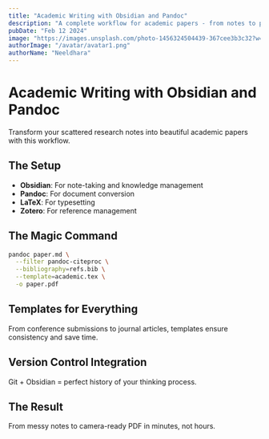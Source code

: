 ```yaml
---
title: "Academic Writing with Obsidian and Pandoc"
description: "A complete workflow for academic papers - from notes to publication-ready PDFs."
pubDate: "Feb 12 2024"
image: "https://images.unsplash.com/photo-1456324504439-367cee3b3c32?w=400&auto=format&fit=crop&q=60"
authorImage: "/avatar/avatar1.png"
authorName: "Neeldhara"
---
```


# Academic Writing with Obsidian and Pandoc

Transform your scattered research notes into beautiful academic papers with this workflow.

## The Setup

- **Obsidian**: For note-taking and knowledge management
- **Pandoc**: For document conversion
- **LaTeX**: For typesetting
- **Zotero**: For reference management

## The Magic Command

```bash
pandoc paper.md \
  --filter pandoc-citeproc \
  --bibliography=refs.bib \
  --template=academic.tex \
  -o paper.pdf
```

## Templates for Everything

From conference submissions to journal articles, templates ensure consistency and save time.

## Version Control Integration

Git + Obsidian = perfect history of your thinking process.

## The Result

From messy notes to camera-ready PDF in minutes, not hours.
